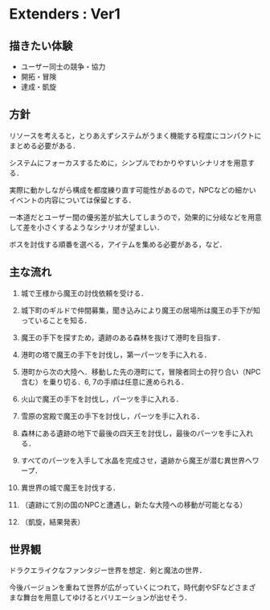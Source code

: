 # Extenders : Ver1

## 描きたい体験

- ユーザー同士の競争・協力
- 開拓・冒険
- 達成・凱旋

## 方針

リソースを考えると，とりあえずシステムがうまく機能する程度にコンパクトにまとめる必要がある．

システムにフォーカスするために，シンプルでわかりやすいシナリオを用意する．

実際に動かしながら構成を都度練り直す可能性があるので，NPCなどの細かいイベントの内容については保留とする．

一本道だとユーザー間の優劣差が拡大してしまうので，効果的に分岐などを用意して差を小さくするようなシナリオが望ましい．

ボスを討伐する順番を選べる，アイテムを集める必要がある，など．

## 主な流れ

1. 城で王様から魔王の討伐依頼を受ける．

2. 城下町のギルドで仲間募集，聞き込みにより魔王の居場所は魔王の手下が知っていることを知る．

3. 魔王の手下を探すため，遺跡のある森林を抜けて港町を目指す．

4. 港町の塔で魔王の手下を討伐し，第一パーツを手に入れる．

5. 港町から次の大陸へ．移動した先の港町にて，冒険者同士の狩り合い（NPC含む）を乗り切る．6, 7の手順は任意に進められる．

6. 火山で魔王の手下を討伐し，パーツを手に入れる．

7. 雪原の宮殿で魔王の手下を討伐し，パーツを手に入れる．

8. 森林にある遺跡の地下で最後の四天王を討伐し，最後のパーツを手に入れる．

9. すべてのパーツを入手して水晶を完成させ，遺跡から魔王が潜む異世界へワープ．

10. 異世界の城で魔王を討伐する．

11. （遺跡にて別の国のNPCと遭遇し，新たな大陸への移動が可能となる）

11. （凱旋，結果発表）

## 世界観

ドラクエライクなファンタジー世界を想定．剣と魔法の世界．

今後バージョンを重ねて世界が広がっていくにつれて，時代劇やSFなどさまざまな舞台を用意してゆけるとバリエーションが出せそう．

